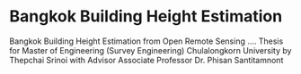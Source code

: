 # Bangkok Building Height Estimation
Bangkok Building Height Estimation from Open Remote Sensing .... Thesis for Master of Engineering (Survey Engineering) Chulalongkorn University by Thepchai Srinoi with Advisor Associate Professor Dr. Phisan Santitamnont
